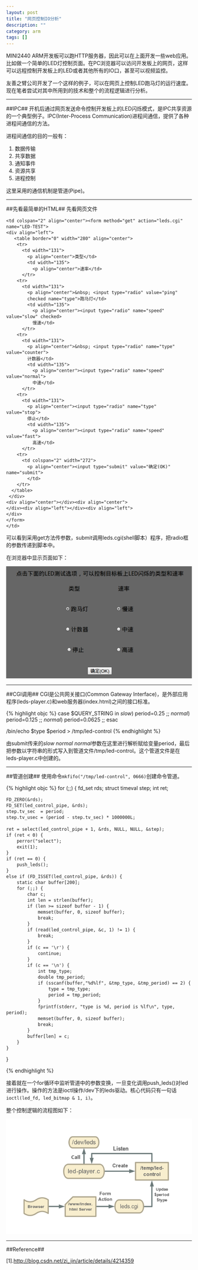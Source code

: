 ```yaml
---
layout: post
title: "网页控制IO分析"
description: ""
category: arm
tags: []
---
```


MINI2440 ARM开发板可以跑HTTP服务器，因此可以在上面开发一些web应用。比如做一个简单的LED灯控制页面。在PC浏览器可以访问开发板上的网页，这样可以远程控制开发板上的LED或者其他所有的IO口，甚至可以视频监控。

友善之臂公司开发了一个这样的例子，可以在网页上控制LED跑马灯的运行速度。现在笔者尝试对其中所用到的技术和整个的流程逻辑进行分析。


---------------------------------------------------------------------------------------
##IPC##
开机后通过网页发送命令控制开发板上的LED闪烁模式，是IPC共享资源的一个典型例子。IPC(Inter-Process Communication)进程间通信，提供了各种进程间通信的方法。

进程间通信的目的一般有：

  1. 数据传输 
  2. 共享数据
  3. 通知事件
  4. 资源共享
  5. 进程控制

这里采用的通信机制是管道(Pipe)。

--------------------------------------------------------------------------------------
##先看最简单的HTML##
先看网页文件



    <td colspan="2" align="center"><form method="get" action="leds.cgi" name="LED-TEST">
    <div align="left">
       <table border="0" width="280" align="center">
        <tr>
          <td width="131">
            <p align="center">类型</td>
            <td width="135">
              <p align="center">速率</td>
          </tr>
        <tr>
          <td width="131">
            <p align="center">&nbsp; <input type="radio" value="ping" 
            checked name="type">跑马灯</td>
            <td width="135">
              <p align="center"><input type="radio" name="speed" value="slow" checked>
              慢速</td>
          </tr>
        <tr>
          <td width="131">
            <p align="center">&nbsp; <input type="radio" name="type" value="counter">
            计数器</td>
            <td width="135">
              <p align="center"><input type="radio" name="speed" value="normal">
              中速</td>
          </tr>
        <tr>
          <td width="131">
            <p align="center"><input type="radio" name="type" value="stop">
            停止</td>
            <td width="135">
              <p align="center"><input type="radio" name="speed" value="fast">
              高速</td>
          </tr>
        <tr>
          <td colspan="2" width="272">
            <p align="center"><input type="submit" value="确定(OK)" name="submit">
            </td>
        </tr>
      </table>
     </div>
    <div align="center"></div><div align="center">
    </div><div align="left"></div><div align="left">
    </div>
    </form> 
    </td>

可以看到采用get方法传参数，submit调用leds.cgi(shell脚本）程序，把radio框的参数传递到脚本中。

在浏览器中显示页面如下：

![图片](/assets/images/web.png)

---------------------------------------------------------------------
##CGI调用##
CGI是公共网关接口(Common Gateway Interface)，是外部应用程序(leds-player.c)和web服务器(index.html)之间的接口标准。

{% highlight objc %}
case $QUERY_STRING in
        *slow*)
                period=0.25
                ;;
        *normal*)
                period=0.125
                ;;
        *normal*)
                period=0.0625
                ;;
esac

/bin/echo $type $period > /tmp/led-control
{% endhighlight %}

由submit传来的*slow* *normal* *normal*参数在这里进行解析赋给变量period，最后把参数以字符串的形式写入到管道文件/tmp/led-control。这个管道文件是在leds-player.c中创建的。


----------------------------------------------------------------------
##管道创建##
使用命令`mkfifo("/tmp/led-control", 0666)`创建命令管道。

{% highlight objc %}
for (;;) 
{
        fd_set rds;
	struct timeval step;
	int ret;

	FD_ZERO(&rds);
	FD_SET(led_control_pipe, &rds);
	step.tv_sec  = period;
	step.tv_usec = (period - step.tv_sec) * 1000000L;

	ret = select(led_control_pipe + 1, &rds, NULL, NULL, &step);
	if (ret < 0) {
		perror("select");
		exit(1);
	}
	if (ret == 0) {
		push_leds();
	} 
	else if (FD_ISSET(led_control_pipe, &rds)) {
		static char buffer[200];
		for (;;) {
			char c;
			int len = strlen(buffer);
			if (len >= sizeof buffer - 1) {
				memset(buffer, 0, sizeof buffer);
				break;
			}
			if (read(led_control_pipe, &c, 1) != 1) {
				break;
			}
			if (c == '\r') {
				continue;
			}
			if (c == '\n') {
				int tmp_type;
				double tmp_period;
				if (sscanf(buffer,"%d%lf", &tmp_type, &tmp_period) == 2) {
					type = tmp_type;
					period = tmp_period;
				}
				fprintf(stderr, "type is %d, period is %lf\n", type, period);
				memset(buffer, 0, sizeof buffer);
				break;
			}
			buffer[len] = c;
		}
	}
}

{% endhighlight %}

接着就在一个for循环中监听管道中的参数变换，一旦变化调用push_leds()对led进行操作。操作的方法是ioctl操作/dev下的leds驱动。核心代码只有一句话`ioctl(led_fd, led_bitmap & 1, i)`。

整个控制逻辑的流程图如下：

![图片](/assets/images/leds.png)

--------------------------------------------------------------------
##Reference##

[1].http://blog.csdn.net/zi_jin/article/details/4214359

